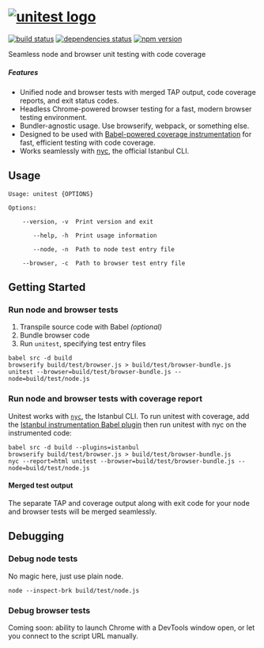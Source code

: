# [![unitest logo](https://cdn.rawgit.com/rtsao/unitest/logo/logo.svg "unitest")](https://github.com/rtsao/unitest)

[![build status][build-badge]][build-href]
[![dependencies status][deps-badge]][deps-href]
[![npm version][npm-badge]][npm-href]

Seamless node and browser unit testing with code coverage

##### Features

- Unified node and browser tests with merged TAP output, code coverage reports, and exit status codes.
- Headless Chrome-powered browser testing for a fast, modern browser testing environment.
- Bundler-agnostic usage. Use browserify, webpack, or something else.
- Designed to be used with [Babel-powered coverage instrumentation](https://github.com/istanbuljs/babel-plugin-istanbul) for fast, efficient testing with code coverage.
- Works seamlessly with [nyc](https://github.com/istanbuljs/nyc), the official Istanbul CLI.

## Usage
```
Usage: unitest {OPTIONS}

Options:

    --version, -v  Print version and exit

       --help, -h  Print usage information

       --node, -n  Path to node test entry file

    --browser, -c  Path to browser test entry file
```

## Getting Started

### Run node and browser tests

1. Transpile source code with Babel *(optional)*
2. Bundle browser code
3. Run `unitest`, specifying test entry files

```
babel src -d build
browserify build/test/browser.js > build/test/browser-bundle.js
unitest --browser=build/test/browser-bundle.js --node=build/test/node.js
```

### Run node and browser tests with coverage report

Unitest works with [`nyc`](https://github.com/istanbuljs/nyc), the Istanbul CLI. To run unitest with coverage, add the [Istanbul instrumentation Babel plugin](https://github.com/istanbuljs/babel-plugin-istanbul) then run unitest with nyc on the instrumented code:

```
babel src -d build --plugins=istanbul
browserify build/test/browser.js > build/test/browser-bundle.js
nyc --report=html unitest --browser=build/test/browser-bundle.js --node=build/test/node.js
```

#### Merged test output

The separate TAP and coverage output along with exit code for your node and browser tests will be merged seamlessly.

## Debugging

### Debug node tests

No magic here, just use plain node.

```
node --inspect-brk build/test/node.js
```

### Debug browser tests

Coming soon: ability to launch Chrome with a DevTools window open, or let you connect to the script URL manually.

[build-badge]: https://travis-ci.org/rtsao/unitest.svg?branch=master
[build-href]: https://travis-ci.org/rtsao/unitest
[deps-badge]: https://david-dm.org/rtsao/unitest.svg
[deps-href]: https://david-dm.org/rtsao/unitest
[npm-badge]: https://badge.fury.io/js/unitest.svg
[npm-href]: https://www.npmjs.com/package/unitest
